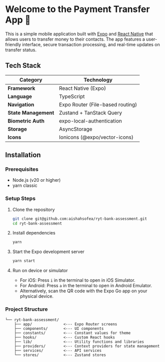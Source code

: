 # Welcome to the Payment Transfer App 👋

This is a simple mobile application built with [Expo](https://expo.dev) and [React Native](https://reactnative.dev) that allows users to transfer money to their contacts. The app features a user-friendly interface, secure transaction processing, and real-time updates on transfer status.

## Tech Stack

| Category             | Technology                       |
| -------------------- | -------------------------------- |
| **Framework**        | React Native (Expo)              |
| **Language**         | TypeScript                       |
| **Navigation**       | Expo Router (File-based routing) |
| **State Management** | Zustand + TanStack Query         |
| **Biometric Auth**   | expo-local-authentication        |
| **Storage**          | AsyncStorage                     |
| **Icons**            | Ionicons (@expo/vector-icons)    |

## Installation

### Prerequisites

- Node.js (v20 or higher)
- yarn classic

### Setup Steps

1. Clone the repository

   ```bash
   git clone git@github.com:aishahsofea/ryt-bank-assessment.git
   cd ryt-bank-assessment
   ```

1. Install dependencies

   ```bash
   yarn
   ```

1. Start the Expo development server

   ```bash
   yarn start
   ```

1. Run on device or simulator
   - For iOS: Press `i` in the terminal to open in iOS Simulator.
   - For Android: Press `a` in the terminal to open in Android Emulator.
   - Alternatively, scan the QR code with the Expo Go app on your physical device.

### Project Structure

```ascii
└── ryt-bank-assessment/
    ├── app/              <--- Expo Router screens
    ├── components/       <--- UI components
    ├── constants/        <--- Constant values for theme
    ├── hooks/            <--- Custom React hooks
    ├── lib/              <--- Utility functions and libraries
    ├── providers/        <--- Context providers for state management
    ├── services/         <--- API services
    └── stores/           <--- Zustand stores
```

